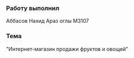 ﻿###   Работу выполнил
Аббасов Нахид Араз оглы М3107
###   Тема
"Интернет-магазин продажи фруктов и овощей"